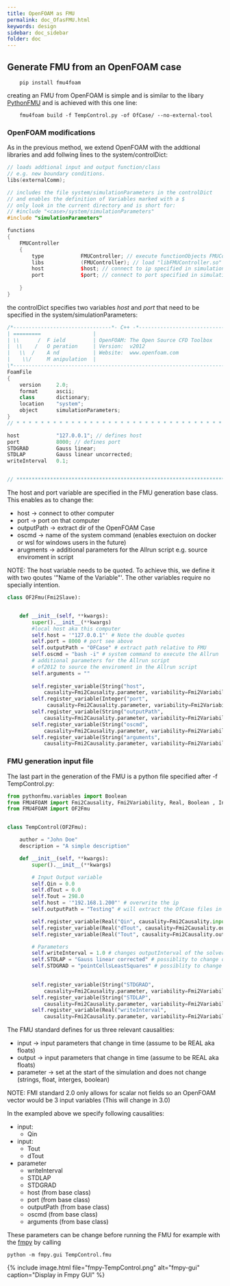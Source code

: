 ```yaml
---
title: OpenFOAM as FMU
permalink: doc_OfasFMU.html
keywords: design
sidebar: doc_sidebar
folder: doc
---
```


## Generate FMU from an OpenFOAM case

```
    pip install fmu4foam
```

creating an FMU from OpenFOAM is simple and is similar to the libary [PythonFMU](https://github.com/NTNU-IHB/PythonFMU) and is achieved with this one line:

```
    fmu4foam build -f TempControl.py -of OfCase/ --no-external-tool
```

### OpenFOAM modifications

As in the previous method, we extend OpenFOAM with the addtional libraries and add follwing lines to the system/controlDict:

```cpp
// loads addtional input and output function/class
// e.g. new boundary conditions.
libs(externalComm); 

// includes the file system/simulationParameters in the controlDict
// and enables the definition of Variables marked with a $ 
// only look in the current directory and is short for:
// #include "<case>/system/simulationParameters"
#include "simulationParameters" 

functions
{
    FMUController
    {
        type            FMUController; // execute functionObjects FMUController
        libs            (FMUController); // load "libFMUController.so"
        host            $host; // connect to ip specified in simulationParameters
        port            $port; // connect to port specified in simulationParameters
   
    }
}
```

the controlDict specifies two variables *host* and *port* that need to be specified in the system/simulationParameters:

```cpp
/*--------------------------------*- C++ -*----------------------------------*\
| =========                 |                                                 |
| \\      /  F ield         | OpenFOAM: The Open Source CFD Toolbox           |
|  \\    /   O peration     | Version:  v2012                                 |
|   \\  /    A nd           | Website:  www.openfoam.com                      |
|    \\/     M anipulation  |                                                 |
\*---------------------------------------------------------------------------*/
FoamFile
{
    version     2.0;
    format      ascii;
    class       dictionary;
    location    "system";
    object      simulationParameters;
}
// * * * * * * * * * * * * * * * * * * * * * * * * * * * * * * * * * * * * * //

host            "127.0.0.1"; // defines host 
port            8000; // defines port
STDGRAD         Gauss linear;
STDLAP          Gauss linear uncorrected;
writeInterval   0.1;


// ************************************************************************* //
```
The host and port variable are specified in the FMU generation base class. This enables as to change the:

- host -> connect to other computer
- port -> port on that computer
- outputPath -> extract dir of the OpenFOAM Case
- oscmd -> name of the system command (enables exectuion on docker or wsl for windows users in the future)
- arugments -> additional parameters for the Allrun script e.g. source enviroment in script

NOTE: The host variable needs to be quoted. To achieve this, we define it with two qoutes '"Name of the Variable"'. The other variables require no specially intention. 

```python
class OF2Fmu(Fmi2Slave):


    def __init__(self, **kwargs):
        super().__init__(**kwargs)
        #local host aka this computer
        self.host = '"127.0.0.1"' # Note the double quotes
        self.port = 8000 # port see above
        self.outputPath = "OFCase" # extract path relative to FMU
        self.oscmd = "bash -i" # system command to execute the Allrun 
        # additional parameters for the Allrun script
        # of2012 to source the enviroment in the Allrun script
        self.arguments = "" 
        
        self.register_variable(String("host",
            causality=Fmi2Causality.parameter, variability=Fmi2Variability.tunable))
        self.register_variable(Integer("port",
             causality=Fmi2Causality.parameter, variability=Fmi2Variability.tunable))
        self.register_variable(String("outputPath", 
            causality=Fmi2Causality.parameter, variability=Fmi2Variability.tunable))
        self.register_variable(String("oscmd", 
            causality=Fmi2Causality.parameter, variability=Fmi2Variability.tunable))
        self.register_variable(String("arguments", 
            causality=Fmi2Causality.parameter, variability=Fmi2Variability.tunable))

```

### FMU generation input file



The last part in the generation of the FMU is a python file  specified after -f TempControl.py:
```python
from pythonfmu.variables import Boolean
from FMU4FOAM import Fmi2Causality, Fmi2Variability, Real, Boolean , Integer, String
from FMU4FOAM import OF2Fmu


class TempControl(OF2Fmu):

    author = "John Doe"
    description = "A simple description"

    def __init__(self, **kwargs):
        super().__init__(**kwargs)

        # Input Output variable
        self.Qin = 0.0
        self.dTout = 0.0
        self.Tout = 298.0
        self.host = '"192.168.1.200"' # overwrite the ip
        self.outputPath = "Testing" # will extract the OfCase files in Testing

        self.register_variable(Real("Qin", causality=Fmi2Causality.input))
        self.register_variable(Real("dTout", causality=Fmi2Causality.output))
        self.register_variable(Real("Tout", causality=Fmi2Causality.output))

        # Parameters
        self.writeInterval = 1.0 # changes outputInterval of the solver
        self.STDLAP = "Gauss linear corrected" # possiblity to change discreization
        self.STDGRAD = "pointCellsLeastSquares" # possiblity to change discreization
        

        self.register_variable(String("STDGRAD", 
            causality=Fmi2Causality.parameter, variability=Fmi2Variability.tunable))
        self.register_variable(String("STDLAP", 
            causality=Fmi2Causality.parameter, variability=Fmi2Variability.tunable))
        self.register_variable(Real("writeInterval", 
            causality=Fmi2Causality.parameter, variability=Fmi2Variability.tunable))

```

The FMU standard defines for us three relevant causalities:

- input -> input parameters that change in time (assume to be REAL aka floats)
- output -> input parameters that change in time (assume to be REAL aka floats)
- parameter -> set at the start of the simulation and does not change (strings, float, interges, boolean)

NOTE: FMI standard 2.0 only allows for scalar not fields so an OpenFOAM vector would be 3 input variables (This will change in 3.0)

In the exampled above we specify following causalities:

- input:
    - Qin
- input:
    - Tout
    - dTout
- parameter
    - writeInterval
    - STDLAP
    - STDGRAD
    - host (from base class)
    - port (from base class)
    - outputPath (from base class)
    - oscmd (from base class)
    - arguments (from base class)

These parameters can be change before running the FMU for example with the [fmpy](https://github.com/CATIA-Systems/FMPy) by calling 

```
python -m fmpy.gui TempControl.fmu
```

{% include image.html file="fmpy-TempControl.png"   alt="fmpy-gui" caption="Display in Fmpy GUI" %}

